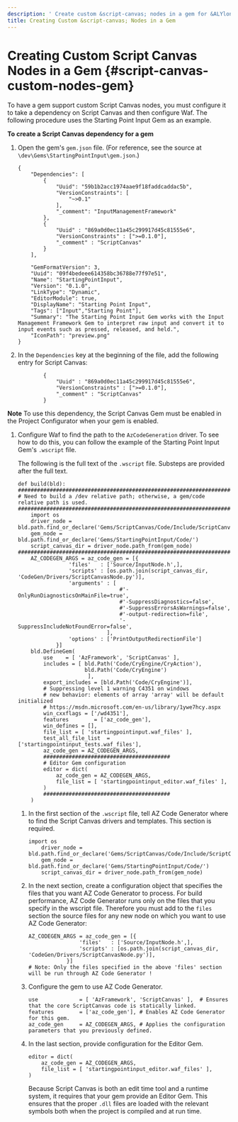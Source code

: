 ```yaml
---
description: ' Create custom &script-canvas; nodes in a gem for &ALYlong;. '
title: Creating Custom &script-canvas; Nodes in a Gem
---
```

# Creating Custom Script Canvas Nodes in a Gem {#script-canvas-custom-nodes-gem}

To have a gem support custom Script Canvas nodes, you must configure it to take a dependency on Script Canvas and then configure Waf\. The following procedure uses the Starting Point Input Gem as an example\.

**To create a Script Canvas dependency for a gem**

1. Open the gem's `gem.json` file\. \(For reference, see the source at `\dev\Gems\StartingPointInput\gem.json`\.\)

   ```
   {
       "Dependencies": [
           {
               "Uuid": "59b1b2acc1974aae9f18faddcaddac5b",
               "VersionConstraints": [
                   "~>0.1"
               ],
               "_comment": "InputManagementFramework"
           },
           {
               "Uuid" : "869a0d0ec11a45c299917d45c81555e6",
               "VersionConstraints" : [">=0.1.0"],
               "_comment" : "ScriptCanvas"
           }
       ],

       "GemFormatVersion": 3,
       "Uuid": "09f4bedeee614358bc36788e77f97e51",
       "Name": "StartingPointInput",
       "Version": "0.1.0",
       "LinkType": "Dynamic",
       "EditorModule": true,
       "DisplayName": "Starting Point Input",
       "Tags": ["Input","Starting Point"],
       "Summary": "The Starting Point Input Gem works with the Input Management Framework Gem to interpret raw input and convert it to input events such as pressed, released, and held.",
       "IconPath": "preview.png"
   }
   ```

1. In the `Dependencies` key at the beginning of the file, add the following entry for Script Canvas:

   ```
           {
               "Uuid" : "869a0d0ec11a45c299917d45c81555e6",
               "VersionConstraints" : [">=0.1.0"],
               "_comment" : "ScriptCanvas"
           }
   ```
**Note**
To use this dependency, the Script Canvas Gem must be enabled in the Project Configurator when your gem is enabled\.

1. Configure Waf to find the path to the `AzCodeGeneration` driver\. To see how to do this, you can follow the example of the Starting Point Input Gem's `.wscript` file\.

   The following is the full text of the `.wscript` file\. Substeps are provided after the full text\.

   ```
   def build(bld):
   ########################################################################################
   # Need to build a /dev relative path; otherwise, a gem/code relative path is used.
   ########################################################################################
       import os
       driver_node = bld.path.find_or_declare('Gems/ScriptCanvas/Code/Include/ScriptCanvas/')
       gem_node = bld.path.find_or_declare('Gems/StartingPointInput/Code/')
       script_canvas_dir = driver_node.path_from(gem_node)
   ########################################################################################
       AZ_CODEGEN_ARGS = az_code_gen = [{
                   'files'   : ['Source/InputNode.h',],
                   'scripts' : [os.path.join(script_canvas_dir, 'CodeGen/Drivers/ScriptCanvasNode.py')],
                   'arguments' : [
                                   #'-OnlyRunDiagnosticsOnMainFile=true',
                                   #'-SuppressDiagnostics=false',
                                   #'-SuppressErrorsAsWarnings=false',
                                   #'-output-redirection=file',
                                   '-SuppressIncludeNotFoundError=false',
                               ],
                   'options' : ['PrintOutputRedirectionFile']
               }]
       bld.DefineGem(
           use    = [ 'AzFramework', 'ScriptCanvas' ],
           includes = [ bld.Path('Code/CryEngine/CryAction'),
                        bld.Path('Code/CryEngine')
                         ],
           export_includes = [bld.Path('Code/CryEngine')],
           # Suppressing level 1 warning C4351 on windows
           # new behavior: elements of array 'array' will be default initialized
           # https://msdn.microsoft.com/en-us/library/1ywe7hcy.aspx
           win_cxxflags = ['/wd4351'],
           features        = ['az_code_gen'],
           win_defines = [],
           file_list = [ 'startingpointinput.waf_files' ],
           test_all_file_list  = ['startingpointinput_tests.waf_files'],
           az_code_gen = AZ_CODEGEN_ARGS,
           ########################################
           # Editor Gem configuration
           editor = dict(
               az_code_gen = AZ_CODEGEN_ARGS,
               file_list = [ 'startingpointinput_editor.waf_files' ],
           )
           ########################################
       )
   ```

   1. In the first section of the `.wscript` file, tell AZ Code Generator where to find the Script Canvas drivers and templates\. This section is required\.

      ```
      import os
          driver_node = bld.path.find_or_declare('Gems/ScriptCanvas/Code/Include/ScriptCanvas/')
          gem_node = bld.path.find_or_declare('Gems/StartingPointInput/Code/')
          script_canvas_dir = driver_node.path_from(gem_node)
      ```

   1. In the next section, create a configuration object that specifies the files that you want AZ Code Generator to process\. For build performance, AZ Code Generator runs only on the files that you specify in the wscript file\. Therefore you must add to the `files` section the source files for any new node on which you want to use AZ Code Generator:

      ```
      AZ_CODEGEN_ARGS = az_code_gen = [{
                      'files'   : ['Source/InputNode.h',],
                      'scripts' : [os.path.join(script_canvas_dir, 'CodeGen/Drivers/ScriptCanvasNode.py')],
                  }]
      # Note: Only the files specified in the above 'files' section will be run through AZ Code Generator !
      ```

   1. Configure the gem to use AZ Code Generator\.

      ```
      use             = [ 'AzFramework', 'ScriptCanvas' ],  # Ensures that the core ScriptCanvas code is statically linked.
      features        = ['az_code_gen'], # Enables AZ Code Generator for this gem.
      az_code_gen     = AZ_CODEGEN_ARGS, # Applies the configuration parameters that you previously defined.
      ```

   1. In the last section, provide configuration for the Editor Gem\.

      ```
      editor = dict(
          az_code_gen = AZ_CODEGEN_ARGS,
          file_list = [ 'startingpointinput_editor.waf_files' ],
      )
      ```

      Because Script Canvas is both an edit time tool and a runtime system, it requires that your gem provide an Editor Gem\. This ensures that the proper `.dll` files are loaded with the relevant symbols both when the project is compiled and at run time\.